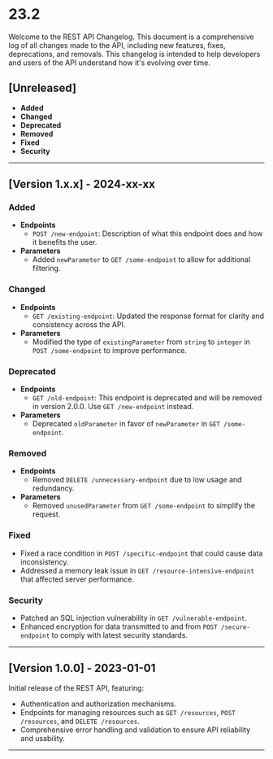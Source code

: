# 23.2

Welcome to the REST API Changelog. This document is a comprehensive log of all changes made to the API, including new features, fixes, deprecations, and removals. This changelog is intended to help developers and users of the API understand how it's evolving over time.

## [Unreleased]

- **Added**
- **Changed**
- **Deprecated**
- **Removed**
- **Fixed**
- **Security**

---

## [Version 1.x.x] - 2024-xx-xx

### Added
- **Endpoints**
  - `POST /new-endpoint`: Description of what this endpoint does and how it benefits the user.
- **Parameters**
  - Added `newParameter` to `GET /some-endpoint` to allow for additional filtering.

### Changed
- **Endpoints**
  - `GET /existing-endpoint`: Updated the response format for clarity and consistency across the API.
- **Parameters**
  - Modified the type of `existingParameter` from `string` to `integer` in `POST /some-endpoint` to improve performance.

### Deprecated
- **Endpoints**
  - `GET /old-endpoint`: This endpoint is deprecated and will be removed in version 2.0.0. Use `GET /new-endpoint` instead.
- **Parameters**
  - Deprecated `oldParameter` in favor of `newParameter` in `GET /some-endpoint`.

### Removed
- **Endpoints**
  - Removed `DELETE /unnecessary-endpoint` due to low usage and redundancy.
- **Parameters**
  - Removed `unusedParameter` from `GET /some-endpoint` to simplify the request.

### Fixed
- Fixed a race condition in `POST /specific-endpoint` that could cause data inconsistency.
- Addressed a memory leak issue in `GET /resource-intensive-endpoint` that affected server performance.

### Security
- Patched an SQL injection vulnerability in `GET /vulnerable-endpoint`.
- Enhanced encryption for data transmitted to and from `POST /secure-endpoint` to comply with latest security standards.

---

## [Version 1.0.0] - 2023-01-01

Initial release of the REST API, featuring:
- Authentication and authorization mechanisms.
- Endpoints for managing resources such as `GET /resources`, `POST /resources`, and `DELETE /resources`.
- Comprehensive error handling and validation to ensure API reliability and usability.

---


